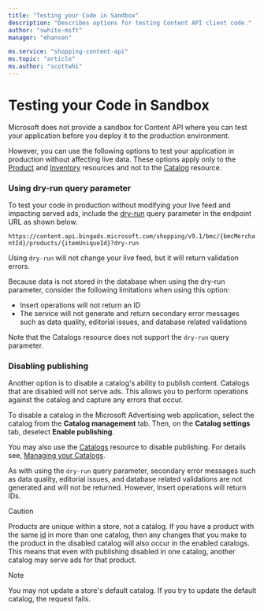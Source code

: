 ```yaml
---
title: "Testing your Code in Sandbox"
description: "Describes options for testing Content API client code."
author: "swhite-msft"
manager: "ehansen"

ms.service: "shopping-content-api"
ms.topic: "article"
ms.author: "scottwhi"
---
```

# Testing your Code in Sandbox
Microsoft does not provide a sandbox for Content API where you can test your application before you deploy it to the production environment. 

However, you can use the following options to test your application in production without affecting live data. These options apply only to the [Product](products-resource.md) and [Inventory](inventory-resource.md) resources and not to the [Catalog](../shopping-content/catalogs-resource.md) resource.

### Using dry-run query parameter

To test your code in  production without modifying your live feed and impacting served ads, include the [dry-run](../shopping-content/products-resource.md#dryrun) query parameter in the endpoint URL as shown below. 

`https://content.api.bingads.microsoft.com/shopping/v9.1/bmc/{bmcMerchantId}/products/{itemUniqueId}?dry-run` 

Using `dry-run` will not change your live feed, but it will return validation errors.

Because data is not stored in the database when using the dry-run parameter, consider the following limitations when using this option:
* Insert operations will not return an ID
* The service will not generate and return secondary error messages such as data quality, editorial issues, and database related validations

Note that the Catalogs resource does not support the `dry-run` query parameter.

### Disabling publishing

Another option is to disable a catalog's ability to publish content. Catalogs that are disabled will not serve ads. This allows you to perform operations against the catalog and capture any errors that occur.  

To disable a catalog in the Microsoft Advertising web application, select the catalog from the **Catalog management** tab. Then, on the **Catalog settings** tab, deselect **Enable publishing**. 

You may also use the [Catalogs](../shopping-content/catalogs-resource.md) resource to disable publishing. For details see, [Managing your Catalogs](../shopping-content/manage-catalogs.md).

As with using the `dry-run` query parameter, secondary error messages such as data quality, editorial issues, and database related validations are not generated and will not be returned. However, Insert operations will return IDs.

> [!CAUTION]
> Products are unique within a store, not a catalog. If you have a product with the same [id](../shopping-content/products-resource.md#productid) in more than one catalog, then any changes that you make to the product in the disabled catalog will also occur in the enabled catalogs. This means that even with publishing disabled in one catalog, another catalog may serve ads for that product. 

> [!NOTE]
> You may not update a store's default catalog. If you try to update the default catalog, the request fails.

